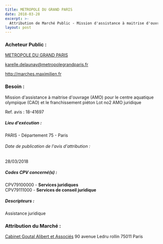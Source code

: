 ```yaml
---
title: METROPOLE DU GRAND PARIS
date: 2018-03-28
excerpt: >-
  Attribution de Marché Public - Mission d'assistance à maitrise d'ouvrage pour le centre aquatique olympique et le franchissement pieton
layout: post
---
```


### Acheteur Public : 
<a href="/acheteur-133/siren-200054781"> METROPOLE DU GRAND PARIS</a><br/>



karelle.delaunay@metropolegrandparis.fr


http://marches.maximilien.fr
### Besoin :

Mission d'assistance à maitrise d'ouvrage (AMO) pour le centre aquatique olympique (CAO) et le franchissement piéton Lot no2 AMO juridique

Ref. avis : 18-41697


##### Lieu d'exécution :

PARIS - Département 75 - Paris

###### Date de publication de l'avis d'attribution : 
28/03/2018

##### Codes CPV concerné(s) :
CPV79100000 - **Services juridiques** <br/>
CPV79111000 - **Services de conseil juridique** <br/>

##### Descripteurs :
Assistance juridique <br/>

### Attribution du Marché :
<a href="/entreprise-566/siren-494572712"> Cabinet Goutal Alibert et Associés</a>    90 avenue Ledru rollin 75011 Paris <br/>
